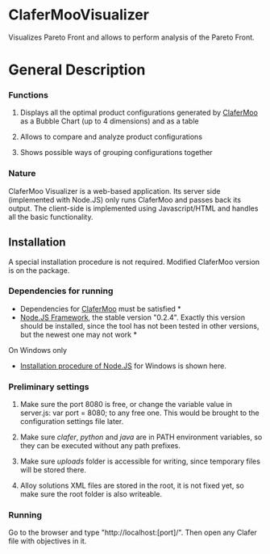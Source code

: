 ClaferMooVisualizer
===================

Visualizes Pareto Front and allows to perform analysis of the Pareto Front.

General Description
======

### Functions

1. Displays all the optimal product configurations generated by [ClaferMoo](https://github.com/gsdlab/claferMooStandalone) as a Bubble Chart (up to 4 dimensions) and as a table

2. Allows to compare and analyze product configurations

3. Shows possible ways of grouping configurations together  

### Nature

ClaferMoo Visualizer is a web-based application. Its server side (implemented with Node.JS) only runs ClaferMoo and passes back its output.
The client-side is implemented using Javascript/HTML and handles all the basic functionality.

Installation
--------------------

A special installation procedure is not required. Modified ClaferMoo version is on the package.

### Dependencies for running

* Dependencies for [ClaferMoo](https://github.com/gsdlab/claferMooStandalone) must be satisfied *
* [Node.JS Framework](http://nodejs.org/dist/), the stable version "0.2.4". Exactly this version should be installed, since the tool has not been tested in other versions, but the newest one may not work *

On Windows only

* [Installation procedure of Node.JS](http://www.lucashills.com/articles/3) for Windows is shown here.
  
### Preliminary settings

1. Make sure the port 8080 is free, or change the variable value in server.js:
  var port = 8080;
to any free one. This would be brought to the configuration settings file later.

2. Make sure *clafer*, *python* and *java* are in PATH environment variables, so they can be executed without any path prefixes.

3. Make sure *uploads* folder is accessible for writing, since temporary files will be stored there.

4. Alloy solutions XML files are stored in the root, it is not fixed yet, so make sure the root folder is also writeable.

### Running

Go to the browser and type "http://localhost:[port]/". Then open any Clafer file with objectives in it.